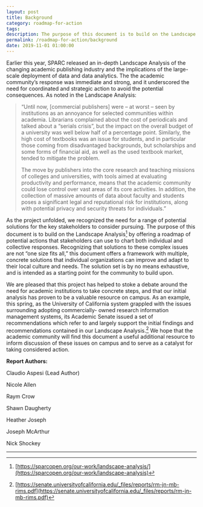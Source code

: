 ```yaml
---
layout: post
title: Background
category: roadmap-for-action
tags:
description: The purpose of this document is to build on the Landscape Analysis by offering a roadmap of potential actions that stakeholders can use to chart both individual and collective responses.
permalink: /roadmap-for-action/background
date: 2019-11-01 01:00:00
---
```


Earlier this year, SPARC released an in-depth Landscape Analysis of the changing academic publishing industry and the implications of the large-scale deployment of data and data analytics. The the academic community’s response was immediate and strong, and it underscored the need for coordinated and strategic action to avoid the potential consequences. As noted in the Landscape Analysis:

> “Until now, [commercial publishers] were – at worst – seen by institutions as an annoyance for selected communities within academia. Librarians complained about the cost of periodicals and talked about a “serials crisis”, but the impact on the overall budget of a university was well below half of a percentage point. Similarly, the high cost of textbooks was an issue for students, and in particular those coming from disadvantaged backgrounds, but scholarships and some forms of financial aid, as well as the used textbook market, tended to mitigate the problem.
>
> The move by publishers into the core research and teaching missions of colleges and universities, with tools aimed at evaluating productivity and performance, means that the academic community could lose control over vast areas of its core activities. In addition, the collection of massive amounts of data about faculty and students poses a significant legal and reputational risk for institutions, along with potential privacy and security threats for individuals.”

As the project unfolded, we recognized the need for a range of potential solutions for the key stakeholders to consider pursuing. The purpose of this document is to build on the Landscape Analysis[^1] by offering a roadmap of potential actions that stakeholders can use to chart both individual and collective responses. Recognizing that solutions to these complex issues are not “one size fits all,” this document offers a framework with multiple, concrete solutions that individual organizations can improve and adapt to their local culture and needs. The solution set is by no means exhaustive, and is intended as a starting point for the community to build upon.

We are pleased that this project has helped to stoke a debate around the need for academic institutions to take concrete steps, and that our initial analysis has proven to be a valuable resource on campus. As an example, this spring, as the University of California system grappled with the issues surrounding adopting commercially- owned research information management systems, its Academic Senate issued a set of recommendations which refer to and largely support the initial findings and recommendations contained in our Landscape Analysis.[^2] We hope that the academic community will find this document a useful additional resource to inform discussion of these issues on campus and to serve as a catalyst for taking considered action.


**Report Authors:**

Claudio Aspesi (Lead Author)

Nicole Allen

Raym Crow

Shawn Daugherty

Heather Joseph

Joseph McArthur

Nick Shockey


***
[^1]: [https://sparcopen.org/our-work/landscape-analysis/](https://sparcopen.org/our-work/landscape-analysis)
[^2]: [https://senate.universityofcalifornia.edu/_files/reports/rm-jn-mb-rims.pdf](https://senate.universityofcalifornia.edu/_files/reports/rm-jn-mb-rims.pdf)
